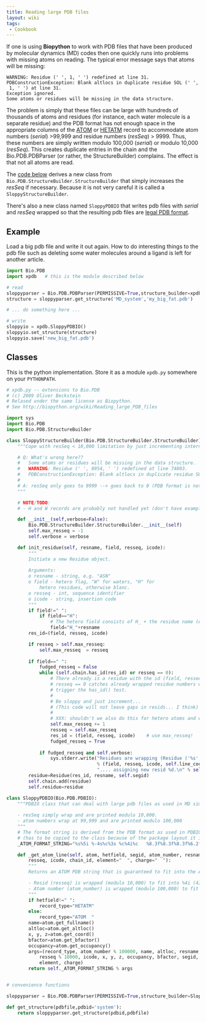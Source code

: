 ```yaml
---
title: Reading large PDB files
layout: wiki
tags:
 - Cookbook
---
```


If one is using **Biopython** to work with PDB files that have been
produced by molecular dynamics (MD) codes then one quickly runs into
problems with missing atoms on reading. The typical error message says
that atoms will be missing:

`WARNING: Residue (' ', 1, ' ') redefined at line 31.`  
`PDBConstructionException: Blank altlocs in duplicate residue SOL (' ', 1, ' ') at line 31.`  
`Exception ignored.`  
`Some atoms or residues will be missing in the data structure.`

The problem is simply that these files can be large with hundreds of
thousands of atoms and residues (for instance, each water molecule is a
separate residue) and the PDB format has not enough space in the
appropriate columns of the
[ATOM](http://www.wwpdb.org/documentation/format32/sect9.html#ATOM) or
[HETATM](http://www.wwpdb.org/documentation/format32/sect9.html#HETATM)
record to accommodate atom numbers (*serial*) &gt;99,999 and residue
numbers (*resSeq*) &gt; 9999. Thus, these numbers are simply written
modulo 100,000 (*serial*) or modulo 10,000 (*resSeq*). This creates
duplicate entries in the chain and the Bio.PDB.PDBParser (or rather, the
StructureBuilder) complains. The effect is that not all atoms are read.

The [code below](#Classes "wikilink") derives a new class from
`Bio.PDB.StructureBuilder.StructureBuilder` that simply increases the
*resSeq* if necessary. Because it is not very careful it is called a
`SloppyStructureBuilder`.

There's also a new class named `SloppyPDBIO` that writes pdb files with
*serial* and *resSeq* wrapped so that the resulting pdb files are [legal
PDB format](http://www.wwpdb.org/documentation/format32/v3.2.html).

Example
-------

Load a big pdb file and write it out again. How to do interesting things
to the pdb file such as deleting some water molecules around a ligand is
left for another article.

``` python
import Bio.PDB
import xpdb   # this is the module described below

# read
sloppyparser = Bio.PDB.PDBParser(PERMISSIVE=True,structure_builder=xpdb.SloppyStructureBuilder())
structure = sloppyparser.get_structure('MD_system','my_big_fat.pdb')

# ... do something here ...

# write
sloppyio = xpdb.SloppyPDBIO()
sloppyio.set_structure(structure)
sloppyio.save('new_big_fat.pdb')
```

Classes
-------

This is the python implementation. Store it as a module `xpdb.py`
somewhere on your `PYTHONPATH`.

``` python
# xpdb.py -- extensions to Bio.PDB
# (c) 2009 Oliver Beckstein
# Relased under the same license as Biopython.
# See http://biopython.org/wiki/Reading_large_PDB_files

import sys
import Bio.PDB
import Bio.PDB.StructureBuilder

class SloppyStructureBuilder(Bio.PDB.StructureBuilder.StructureBuilder):
    """Cope with resSeq < 10,000 limitation by just incrementing internally.

    # Q: What's wrong here??
    #   Some atoms or residues will be missing in the data structure.
    #   WARNING: Residue (' ', 8954, ' ') redefined at line 74803.
    #   PDBConstructionException: Blank altlocs in duplicate residue SOL (' ', 8954, ' ') at line 74803.
    #
    # A: resSeq only goes to 9999 --> goes back to 0 (PDB format is not really good here)
    """

    # NOTE/TODO:
    # - H and W records are probably not handled yet (don't have examples to test)

    def __init__(self,verbose=False):
        Bio.PDB.StructureBuilder.StructureBuilder.__init__(self)
        self.max_resseq = -1
        self.verbose = verbose

    def init_residue(self, resname, field, resseq, icode):
        """
        Initiate a new Residue object.
        
        Arguments:
        o resname - string, e.g. "ASN"
        o field - hetero flag, "W" for waters, "H" for 
            hetero residues, otherwise blanc.
        o resseq - int, sequence identifier
        o icode - string, insertion code
        """
        if field!=" ":
            if field=="H":
                # The hetero field consists of H_ + the residue name (e.g. H_FUC)
                field="H_"+resname 
        res_id=(field, resseq, icode)

        if resseq > self.max_resseq:
            self.max_resseq  = resseq
        
        if field==" ":
            fudged_resseq = False
            while (self.chain.has_id(res_id) or resseq == 0):
                # There already is a residue with the id (field, resseq, icode).
                # resseq == 0 catches already wrapped residue numbers which do not
                # trigger the has_id() test.
                # 
                # Be sloppy and just increment...
                # (This code will not leave gaps in resids... I think)
                #
                # XXX: shouldn't we also do this for hetero atoms and water??
                self.max_resseq += 1
                resseq = self.max_resseq
                res_id = (field, resseq, icode)    # use max_resseq!
                fudged_resseq = True
                
            if fudged_resseq and self.verbose:
                sys.stderr.write("Residues are wrapping (Residue ('%s', %i, '%s') at line %i)." 
                                 % (field, resseq, icode, self.line_counter) +
                                 ".... assigning new resid %d.\n" % self.max_resseq)
        residue=Residue(res_id, resname, self.segid)
        self.chain.add(residue)
        self.residue=residue

class SloppyPDBIO(Bio.PDB.PDBIO):
    """PDBIO class that can deal with large pdb files as used in MD simulations.
    
    - resSeq simply wrap and are printed modulo 10,000.
    - atom numbers wrap at 99,999 and are printed modulo 100,000    
    """
    # The format string is derived from the PDB format as used in PDBIO.py
    # (has to be copied to the class because of the package layout it is not externally accessible)
    _ATOM_FORMAT_STRING="%s%5i %-4s%c%3s %c%4i%c   %8.3f%8.3f%8.3f%6.2f%6.2f      %4s%2s%2s\n"

    def _get_atom_line(self, atom, hetfield, segid, atom_number, resname, 
        resseq, icode, chain_id, element="  ", charge="  "):
        """
        Returns an ATOM PDB string that is guaranteed to fit into the ATOM format.

        - Resid (resseq) is wrapped (modulo 10,000) to fit into %4i (4I) format
        - Atom number (atom_number) is wrapped (modulo 100,000) to fit into %5i (5I) format
        """
        if hetfield!=" ":
            record_type="HETATM"
        else:
            record_type="ATOM  "
        name=atom.get_fullname()
        altloc=atom.get_altloc()
        x, y, z=atom.get_coord()
        bfactor=atom.get_bfactor()
        occupancy=atom.get_occupancy()
        args=(record_type, atom_number % 100000, name, altloc, resname, chain_id,
            resseq % 10000, icode, x, y, z, occupancy, bfactor, segid,
            element, charge)
        return self._ATOM_FORMAT_STRING % args


# convenience functions

sloppyparser = Bio.PDB.PDBParser(PERMISSIVE=True,structure_builder=SloppyStructureBuilder())

def get_structure(pdbfile,pdbid='system'):
    return sloppyparser.get_structure(pdbid,pdbfile)
```
